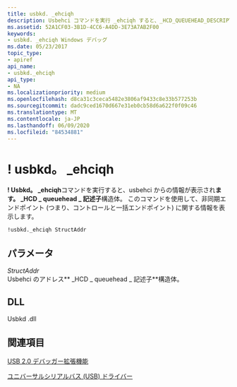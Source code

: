```yaml
---
title: usbkd. _ehciqh
description: Usbehci コマンドを実行 _ehciqh すると、_HCD_QUEUEHEAD_DESCRIPTOR 構造の情報が表示されます。
ms.assetid: 52A1CF03-3B1D-4CC6-A4DD-3E73A7AB2F00
keywords:
- usbkd. _ehciqh Windows デバッグ
ms.date: 05/23/2017
topic_type:
- apiref
api_name:
- usbkd._ehciqh
api_type:
- NA
ms.localizationpriority: medium
ms.openlocfilehash: d8ca31c3ceca5482e3806af9433c8e33b577253b
ms.sourcegitcommit: dadc9ced1670d667e31eb0cb58d6a622f0f09c46
ms.translationtype: MT
ms.contentlocale: ja-JP
ms.lasthandoff: 06/09/2020
ms.locfileid: "84534881"
---
```

# <a name="usbkd_ehciqh"></a>! usbkd。 \_ehciqh


**! Usbkd。 \_ehciqh**コマンドを実行すると、usbehci からの情報が表示され**ます。 \_HCD \_ queuehead \_ 記述子**構造体。 このコマンドを使用して、非同期エンドポイント (つまり、コントロールと一括エンドポイント) に関する情報を表示します。

```dbgcmd
!usbkd._ehciqh StructAddr
```

## <a name="span-idddk__devobj_dbgspanspan-idddk__devobj_dbgspanparameters"></a><span id="ddk__devobj_dbg"></span><span id="DDK__DEVOBJ_DBG"></span>パラメータ


<span id="_______StructAddr______"></span><span id="_______structaddr______"></span><span id="_______STRUCTADDR______"></span>*StructAddr*   
Usbehci のアドレス** \_HCD \_ queuehead \_ 記述子**構造体。

## <a name="span-iddllspanspan-iddllspandll"></a><span id="DLL"></span><span id="dll"></span>DLL


Usbkd .dll

## <a name="span-idsee_alsospansee-also"></a><span id="see_also"></span>関連項目


[USB 2.0 デバッガー拡張機能](usb-2-0-extensions.md)

[ユニバーサルシリアルバス (USB) ドライバー](https://docs.microsoft.com/windows-hardware/drivers/usbcon/)

 

 







